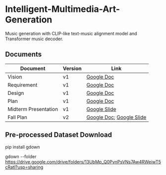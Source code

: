 # Intelligent-Multimedia-Art-Generation

Music generation with CLIP-like text-music alignment model and Transformer music decoder.

## Documents
| Document             | Version | Link                                                                                                                                |
|----------------------|---------|-------------------------------------------------------------------------------------------------------------------------------------|
| Vision               | v1      | [Google Doc](https://docs.google.com/document/d/1nXXPTrBMunDMKFK5zi0diH6auGFCNYr10UBuZXhbqMc/edit?usp=sharing)                                    |
| Requirement          | v1      | [Google Doc](https://docs.google.com/document/d/1OR6C8o-StwKZijQPvilHhEX7YncZJfTh/edit?usp=sharing&ouid=100645612073317945557&rtpof=true&sd=true) |
| Design               | v1      | [Google Doc](https://docs.google.com/document/d/1PWTMj7yC1GmBwJa2xMFi4Q0-vxIFWnJ5su-Z1_BGdII/edit?usp=sharing)                                    |
| Plan                 | v1      | [Google Doc](https://docs.google.com/document/d/1d4pKB81OoADSUBac-hzbuBLVFNRn6Rae5ga186-hsaI/edit?usp=sharing)                                    |
| Midterm Presentation | v1      | [Google Slide](https://docs.google.com/presentation/d/1eq4siGh2KAKda78kX-bInrw0dw_KqGriUX0oTFDo8-Y/edit?usp=sharing)                                |
| Fall Plan | v2      | [Google Doc](https://docs.google.com/document/d/1_a0rG6gzOxfX6jLB3J7rNbv8pEsRPXesW-zgkbh5gzQ/edit?usp=sharing); [Google Slide](https://docs.google.com/presentation/d/1f4tjkyhnWLSoIbj6C0oC1TAeV6_OxcBh/edit?usp=sharing&ouid=100645612073317945557&rtpof=true&sd=true)  |

## Pre-processed Dataset Download
pip install gdown

gdown --folder https://drive.google.com/drive/folders/13UbMp_Q0PvnPsVNs7Aw4RWeiwT5cRatl?usp=sharing

